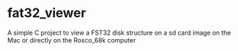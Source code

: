 # fat32_viewer
A simple C project to view a FST32 disk structure on a sd card image on the Mac or directly on the Rosco_68k computer
